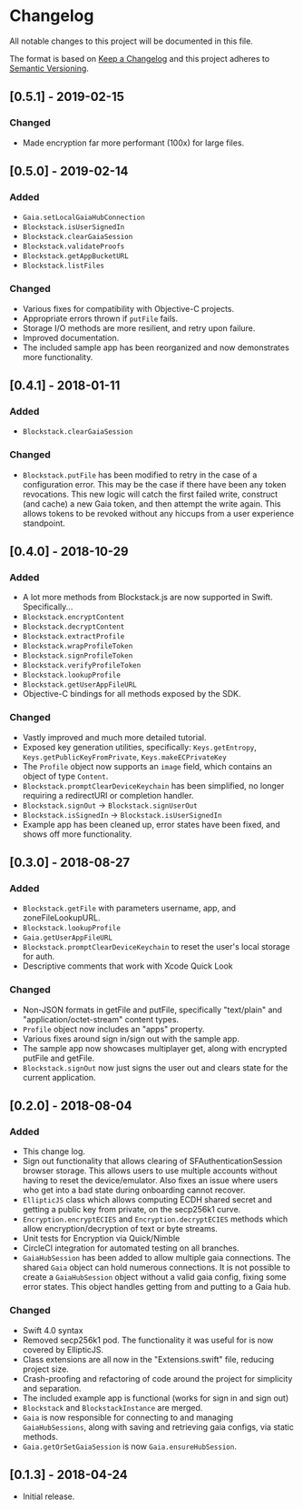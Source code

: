 # Changelog
All notable changes to this project will be documented in this file.

The format is based on [Keep a Changelog](https://keepachangelog.com/en/1.0.0/)
and this project adheres to [Semantic Versioning](https://semver.org/spec/v2.0.0.html).

## [0.5.1] - 2019-02-15

### Changed
- Made encryption far more performant (100x) for large files.

## [0.5.0] - 2019-02-14

### Added
- `Gaia.setLocalGaiaHubConnection`
- `Blockstack.isUserSignedIn`
- `Blockstack.clearGaiaSession`
- `Blockstack.validateProofs`
- `Blockstack.getAppBucketURL`
- `Blockstack.listFiles`

### Changed
- Various fixes for compatibility with Objective-C projects.
- Appropriate errors thrown if `putFile` fails.
- Storage I/O methods are more resilient,  and retry upon failure.
- Improved documentation.
- The included sample app has been reorganized and now demonstrates more functionality.

## [0.4.1] - 2018-01-11

### Added
- `Blockstack.clearGaiaSession`

### Changed
- `Blockstack.putFile` has been modified to retry in the case of a configuration error. This may be the case if there have been any token revocations. This new logic will catch the first failed write, construct (and cache) a new Gaia token, and then attempt the write again. This allows tokens to be revoked without any hiccups from a user experience standpoint.
 
## [0.4.0] - 2018-10-29

### Added
- A lot more methods from Blockstack.js are now supported in Swift. Specifically...
- `Blockstack.encryptContent`
- `Blockstack.decryptContent`
- `Blockstack.extractProfile`
- `Blockstack.wrapProfileToken`
- `Blockstack.signProfileToken`
- `Blockstack.verifyProfileToken`
- `Blockstack.lookupProfile`
- `Blockstack.getUserAppFileURL`
- Objective-C bindings for all methods exposed by the SDK.

### Changed
- Vastly improved and much more detailed tutorial.
- Exposed key generation utilities, specifically: `Keys.getEntropy`, `Keys.getPublicKeyFromPrivate`, `Keys.makeECPrivateKey`
- The `Profile` object now supports an `image` field, which contains an object of type `Content`.
- `Blockstack.promptClearDeviceKeychain` has been simplified, no longer requiring a redirectURI or completion handler.
- `Blockstack.signOut` -> `Blockstack.signUserOut`
- `Blockstack.isSignedIn` -> `Blockstack.isUserSignedIn`
- Example app has been cleaned up, error states have been fixed, and shows off more functionality.

## [0.3.0] - 2018-08-27

### Added
- `Blockstack.getFile` with parameters username, app, and zoneFileLookupURL.
- `Blockstack.lookupProfile`
- `Gaia.getUserAppFileURL`
- `Blockstack.promptClearDeviceKeychain` to reset the user's local storage for auth.
- Descriptive comments that work with Xcode Quick Look

### Changed
- Non-JSON formats in getFile and putFile, specifically "text/plain" and "application/octet-stream" content types.
- `Profile` object now includes an "apps" property.
- Various fixes around sign in/sign out with the sample app.
- The sample app now showcases multiplayer get, along with encrypted putFile and getFile.
- `Blockstack.signOut` now just signs the user out and clears state for the current application.

## [0.2.0] - 2018-08-04

### Added
- This change log.
- Sign out functionality that allows clearing of SFAuthenticationSession browser storage. This allows users to use multiple accounts without having to reset the device/emulator. Also fixes an issue where users who get into a bad state during onboarding cannot recover.
- `EllipticJS` class which allows computing ECDH shared secret and getting a public key from private, on the secp256k1 curve.
- `Encryption.encryptECIES` and `Encryption.decryptECIES` methods which allow encryption/decryption of text or byte streams.
- Unit tests for Encryption via Quick/Nimble
- CircleCI integration for automated testing on all branches.
- `GaiaHubSession` has been added to allow multiple gaia connections. The shared `Gaia` object can hold numerous connections. It is not possible to create a `GaiaHubSession` object without a valid gaia config, fixing some error states. This object handles getting from and putting to a Gaia hub. 

### Changed
- Swift 4.0 syntax
- Removed secp256k1 pod. The functionality it was useful for is now covered by EllipticJS.
- Class extensions are all now in the "Extensions.swift" file, reducing project size.
- Crash-proofing and refactoring of code around the project for simplicity and separation.
- The included example app is functional (works for sign in and sign out)
- `Blockstack` and `BlockstackInstance` are merged.
- `Gaia` is now responsible for connecting to and managing `GaiaHubSessions`, along with saving and retrieving gaia configs, via static methods.
- `Gaia.getOrSetGaiaSession` is now `Gaia.ensureHubSession`.

## [0.1.3] - 2018-04-24
- Initial release.
